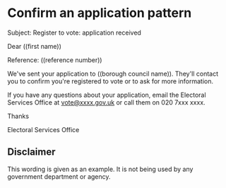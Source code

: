 # Confirm an application pattern

Subject: Register to vote: application received 

Dear ((first name))

Reference: ((reference number))

We've sent your application to ((borough council name)). They'll contact you to confirm you're registered to vote or to ask for more information.

If you have any questions about your application, email the Electoral Services Office at vote@xxxx.gov.uk or call them on 020 7xxx xxxx.

Thanks

Electoral Services Office

## Disclaimer

This wording is given as an example. It is not being used by any government department or agency.
